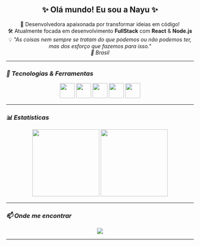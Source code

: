 <h2 align="center">✨ Olá mundo! Eu sou a Nayu ✨</h2>

<p align="center">
  🌸 Desenvolvedora apaixonada por transformar ideias em código!<br>
  🛠️ Atualmente focada em desenvolvimento <strong>FullStack</strong> com <strong>React</strong> & <strong>Node.js</strong><br>
  💡 <em>"As coisas nem sempre se tratam do que podemos ou não podemos ter, mas dos esforço que fazemos para isso."<em><br>
  📍 Brasil 
</p>

---

### 🚀 Tecnologias & Ferramentas
<div align="center">
  <img src="https://cdn.jsdelivr.net/gh/devicons/devicon/icons/react/react-original.svg" width="40" height="40" />
  <img src="https://cdn.jsdelivr.net/gh/devicons/devicon/icons/nodejs/nodejs-original.svg" width="40" height="40" />
  <img src="https://cdn.jsdelivr.net/gh/devicons/devicon/icons/javascript/javascript-original.svg" width="40" height="40" />
  <img src="https://cdn.jsdelivr.net/gh/devicons/devicon/icons/html5/html5-original.svg" width="40" height="40" />
  <img src="https://cdn.jsdelivr.net/gh/devicons/devicon/icons/css3/css3-original.svg" width="40" height="40" />
</div>

---

### 📊 Estatísticas 
<div align="center">
  <img height="180em" src="https://github-readme-stats.vercel.app/api?username=Nayu-mi&show_icons=true&theme=tokyonight&hide_title=true"/>
  <img height="180em" src="https://github-readme-stats.vercel.app/api/top-langs/?username=Nayu-mi&layout=compact&theme=tokyonight&hide_title=true"/>
</div>

---

### 📫 Onde me encontrar
<p align="center">
  <a href="https://www.linkedin.com/in/seulinkedin/" target="_blank">
    <img src="https://img.shields.io/badge/-LinkedIn-blue?style=flat-square&logo=Linkedin&logoColor=white" />
  </a>
</p>

---

<p align="center">
  <img src="https://readme-typing-svg.demolab.com?font=Fira+Code&pause=1000&color=F78DA7&center=true&vCenter=true&width=435&lines=Entre+ch%C3%A1s+e+commits+%E2%98%95%E
